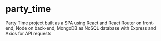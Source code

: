 # party_time
Party Time project built as a SPA using React and React Router on front-end, Node on back-end, MongoDB as NoSQL database with Express and Axios for API requests
